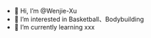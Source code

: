 - 👋 Hi, I’m @Wenjie-Xu
- 👀 I’m interested in Basketball、Bodybuilding
- 🌱 I’m currently learning xxx

<!---
Wenjie-Xu/Wenjie-Xu is a ✨ special ✨ repository because its `README.md` (this file) appears on your GitHub profile.
You can click the Preview link to take a look at your changes.
--->
